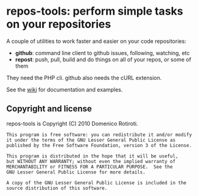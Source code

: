 repos-tools: perform simple tasks on your repositories
======================================================

A couple of utilities to work faster and easier on your code repositories:

* __github__: command line client to github issues, following, watching, etc
* __repost__: push, pull, build and do things on all of your repos, or some of them

They need the PHP cli. github also needs the cURL extension.

See the [wiki](http://github.com/drotiro/repos-tools/wiki) for documentation and examples.

Copyright and license
---------------------

repos-tools is Copyright (C) 2010 Domenico Rotiroti.

    This program is free software: you can redistribute it and/or modify
    it under the terms of the GNU Lesser General Public License as
    published by the Free Software Foundation, version 3 of the License.

    This program is distributed in the hope that it will be useful,
    but WITHOUT ANY WARRANTY; without even the implied warranty of
    MERCHANTABILITY or FITNESS FOR A PARTICULAR PURPOSE.  See the
    GNU Lesser General Public License for more details.

    A copy of the GNU Lesser General Public License is included in the
    source distribution of this software.
